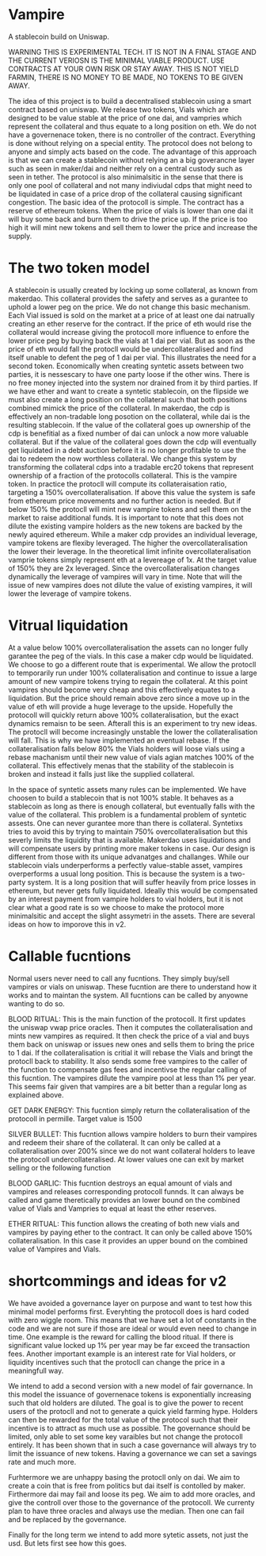 # Vampire
A stablecoin build on Uniswap. 

WARNING THIS IS EXPERIMENTAL TECH. IT IS NOT IN A FINAL STAGE AND THE CURRENT VERIOSN IS THE MINIMAL VIABLE PRODUCT. USE CONTRACTS AT YOUR OWN RISK OR STAY AWAY. THIS IS NOT YIELD FARMIN, THERE IS NO MONEY TO BE MADE, NO TOKENS TO BE GIVEN AWAY.

The idea of this project is to build a decentralised stablecoin using a smart contract based on uniswap. We release two tokens, Vials which are designed to be value stable at the price of one dai, and vampries which represent the collateral and thus equate to a long position on eth. We do not have a governenace token, there is no controller of the contract. Everything is done without relying on a special entity. The protocol does not belong to anyone and simply acts based on the code.
The advantage of this approach is that we can create a stablecoin without relying an a big goverancne layer such as seen in maker/dai and neither rely on a central custody such as seen in tether. The protocol is also minimalsitic in the sense that there is only one pool of collateral and not many indiviudal cdps that might need to be liquidated in case of a price drop of the collateral causing significant congestion. 
The basic idea of the protocoll is simple. The contract has a reserve of ethereum tokens. When the price of vials is lower than one dai it will buy some back and burn them to drive the price up. If the price is too high it will mint new tokens and sell them to lower the price and increase the supply. 

# The two token model

A stablecoin is usually created by locking up some collateral, as known from makerdao. This collateral provides the safety and serves as a gurantee to uphold a lower peg on the price. We do not change this basic mechanism. Each Vial issued is sold on the market at a price of at least one dai natrually creating an ether reserve for the contract. If the price of eth would rise the collateral would increase giving the protocoll more influence to enfore the lower price peg by buying back the vials at 1 dai per vial. But as soon as the price of eth would fall the protocll would be undercollateralised and find itself unable to defent the peg of 1 dai per vial. 
This illustrates the need for a second token. Economically when creating syntetic assets between two parties, it is nessescary to have one party loose if the other wins. There is no free money injected into the system nor drained from it by third parties. If we have ether and want to create a syntetic stablecoin, on the flipside we must also create a long position on the collateral such that both positions combined mimick the price of the collateral.
In makerdao, the cdp is effectively an non-tradable long posotion on the collateral, while dai is the resulting stablecoin. If the value of the collateral goes up ownership of the cdp is benefitial as a fixed number of dai can unlock a now more valuable collateral. But if the value of the collateral goes down the cdp will eventually  get liquidated in a debt auction before it is no longer profitable to use the dai to redeem the now worthless collateral. 
We change this system by transforming the collateral cdps into a tradable erc20 tokens that represent ownership of a fraction of the protocolls collateral. This is the vampire token. 
In practice the protocll will compute its collateraisation ratio, targeting a 150% overcollateralisation. If above this value the system is safe from ethereum price movements and no further action is needed. But if below 150% the protocll will mint new vampire tokens and sell them on the market to raise additional funds. It is important to note that this does not dilute the existing vampire holders as the new tokens are backed by the newly aquired ethereum.
While a maker cdp provides an individual leverage, vampire tokens are flexiby leveraged. The higher the overcollateralisation the lower their leverage. In the theoretical limit infinite overcollateralisation vamprie tokens simply represent eth at a levereage of 1x. At the target value of 150% they are 2x leveraged. Since the overcollateralisation changes dynamically the leverage of vampires will vary in time. Note that will the issue of new vampires does not dilute the value of existing vampires, it will lower the leverage of vampire tokens.

# Vitrual liquidation

At a value below 100% overcollateralisation the assets can no longer fully garantee the peg of the vials. In this case a maker cdp would be liquidated. We choose to go a different route that is experimental. We allow the protocll to temporarily run under 100% collateralisation and continue to issue a large amount of new vampire tokens trying to regain the collateral. At this point vampires should become very cheap and this effectively equates to a liquidation. But the price should remain above zero since a move up in the value of eth will provide a huge leverage to the upside. Hopefully the protocoll will quickly return above 100% collateralisation, but the exact dynamics remaisn to be seen. Afterall this is an experiment to try new ideas. 
The protocll will become increasingly unstable the lower the collateralisation will fall. This is why we have implemented an eventual rebase. If the collateralisation falls below 80% the Vials holders will loose vials using a rebase machanism until their new value of vials agian matches 100% of the collateral. This effectively menas that the stability of the stablecoin is broken and instead it falls just like the supplied collateral. 

In the space of syntetic assets many rules can be implemented. We have choosen to build a stablecoin that is not 100% stable. It behaves as a stablecoin as long as there is enough collateral, but eventually falls with the value of the collateral. This problem is a fundamental problem of syntetic assests. One can never gurantee more than there is collateral. 
Syntetixs tries to avoid this by trying to maintain 750% overcollateralisation but this severly limits the liquidity that is available. Makerdao uses liquidations and will compensate users by printing more maker tokens in case. Our design is different from those with its unique advanatges and challanges. 
While our stablecoin vials underperforms a perfectly value-stable asset, vampires overperforms a usual long position. This is because the system is a two-party system. It is a long position that will suffer heavily from price losses in ethereum, but never gets fully liquidated. Ideally this would be compensated by an interest payment from vampire holders to vial holders, but it is not clear what a good rate is so we choose to make the protocol more minimalsitic and accept the slight assymetri in the assets. There are several ideas on how to imporove this in v2.


# Callable fucntions
Normal users never need to call any fucntions. They simply buy/sell vampires or vials on uniswap. These fucntion are there to understand how it works and to maintan the system. All fucntions can be called by anyowne wanting to do so. 

BLOOD RITUAL: This is the main function of the protocoll. It first updates the uniswap vwap price oracles. Then it computes the collateralisation and mints new vampires as required. It then check the price of a vial and buys them back on uniswap or issues new ones and sells them to bring the price to 1 dai. If the collateralisation is critial it will rebase the Vials and bringt the protocll back to stability.
It also sends some free vampires to the caller of the function to compensate gas fees and incentivse the regular calling of this fucntion. The vampires dilute the vampire pool at less than 1% per year. This seems fair given that vampires are a bit better than a regular long as explained above. 

GET DARK ENERGY: This fucntion simply return the collateralisation of the protocoll in permille. Target value is 1500

SILVER BULLET: This fucntion allows vampire holders to burn their vampires and redeem their share of the collateral. It can only be called at a collateralisation over 200% since we do not want collateral holders to leave the protocoll undercollateralised. At lower values one can exit by market selling or the following function

BLOOD GARLIC: This fucntion destroys an equal amount of vials and vampires and releases corresponding protocoll funnds. It can always be called and game theretically provides an lower bound on the combined value of Vials and Vampries to equal at least the ether reserves. 

ETHER RITUAL: This function allows the creating of both new vials and vampires by paying ether to the contract. It can only be called above 150% collateralisation. In this case it provides an upper bound on the combined value of Vampires and Vials. 

# shortcommings and ideas for v2

We have avoided a governance layer on purpose and want to test how this minimal model performs first. Everyhting the protocoll does is hard coded with zero wiggle room. This means that we have set a lot of constants in the code and we are not sure if those are ideal or would even need to change in time. One example is the reward for calling the blood ritual. If there is significant value locked up 1% per year may be far exceed the transaction fees. Another important example is an interest rate for Vial holders, or liquidity incentives such that the protocll can change the price in a meaningfull way. 

We intend to add a second version with a new model of fair governance. In this model the issuance of governenace tokens is exponentially increasing such that old holders are diluted. The goal is to give the power to recent users of the protocll and not to generate a quick yield farming hype. Holders can then be rewarded for the total value of the protocol such that their incentive is to attract as much use as possible. 
The governance should be limited, only able to set some key varaibles but not change the protocoll entirely. It has been shown that in such a case governance will always try to limit the issuance of new tokens. Having a governance we can set a savings rate and much more. 

Furhtermore we are unhappy basing the protocll only on dai. We aim to create a coin that is free from politics but dai itself is contolled by maker. Firthermore dai may fail and loose its peg. We aim to add more oracles, and give the controll over those to the governance of the protocoll. We currenty plan to have three oracles and always use the median. Then one can fail and be replaced by the governance. 

Finally for the long term we intend to add more sytetic assets, not just the usd. But lets first see how this goes. 
